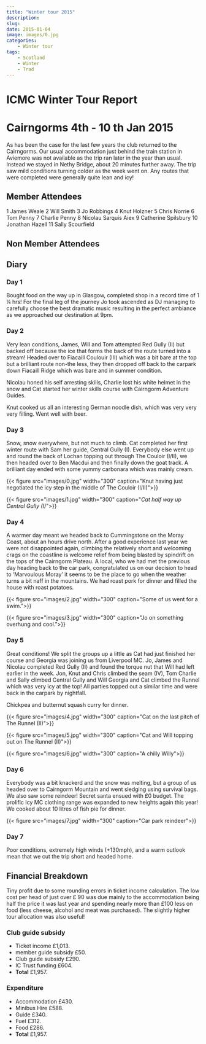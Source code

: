 ```yaml
---
title: "Winter tour 2015"
description: 
slug: 
date: 2015-01-04
image: images/0.jpg
categories:
    - Winter tour
tags:
    - Scotland
    - Winter
    - Trad
---
```


# ICMC Winter Tour Report

# Cairngorms 4th - 10 th Jan 2015

As has been the case for the last few years the club returned to the Cairngorms. Our usual
accommodation just behind the train station in Aviemore was not available as the trip ran later in the year
than usual. Instead we stayed in Nethy Bridge, about 20 minutes further away. The trip saw mild conditions
turning colder as the week went on. Any routes that were completed were generally quite lean and icy!

## Member Attendees

1 James Weale
2 Will Smith
3 Jo Robbings
4 Knut Holzner
5 Chris Norrie
6 Tom Penny
7 Charlie Penny
8 Nicolau Sarquis Aiex
9 Catherine Spilsbury
10 Jonathan Hazell
11 Sally Scourfield

## Non Member Attendees

## Diary

### Day 1

Bought food on the way up in Glasgow, completed shop in a record time of 1 ¼ hrs! For the final leg
of the journey Jo took ascended as DJ managing to carefully choose the best dramatic music resulting in the
perfect ambiance as we approached our destination at 9pm.

### Day 2

Very lean conditions, James, Will and Tom attempted Red Gully (II) but backed off because the ice
that forms the back of the route turned into a stream! Headed over to Fiacaill Coulouir (III) which was a bit
bare at the top but a brilliant route non-the less, they then dropped off back to the carpark down Fiacaill
Ridge which was bare and in summer condition.

Nicolau honed his self arresting skills, Charlie lost his white helmet in the snow and Cat started her
winter skills course with Cairngorm Adventure Guides.

Knut cooked us all an interesting German noodle dish, which was very very very filling. Went well
with beer.


### Day 3

Snow, snow everywhere, but not much to climb. Cat completed her first winter route with Sam her
guide, Central Gully (I). Everybody else went up and round the back of Lochan topping out through The
Couloir (I/II), we then headed over to Ben Macdui and then finally down the goat track. A brilliant day ended
with some yummy carbonara which was mainly cream.


{{< figure src="images/0.jpg" width="300" caption="Knut having just negotiated the icy step in the middle of The Couloir (I/II)">}}


{{< figure src="images/1.jpg" width="300" caption="_Cat half way up Central Gully (I)_">}}


### Day 4

A warmer day meant we headed back to Cummingstone on the Moray Coast, about an hours drive
north. After a good experience last year we were not disappointed again, climbing the relatively short and
welcoming crags on the coastline is welcome relief from being blasted by spindrift on the tops of the
Cairngorm Plateau. A local, who we had met the previous day heading back to the car park, congratulated us
on our decision to head to ‘Marvoulous Moray’ it seems to be the place to go when the weather turns a bit
naff in the mountains. We had roast pork for dinner and filled the house with roast potatoes.

{{< figure src="images/2.jpg" width="300" caption="Some of us went for a swim.">}}

{{< figure src="images/3.jpg" width="300" caption="Jo on something overhung and cool.">}}


### Day 5

Great conditions! We split the groups up a little as Cat had just finished her course and Georgia was joining us from Liverpool MC. Jo, James and Nicolau completed Red Gully (II) and found the torque nut that Will had left earlier in the week. Jon, Knut and Chris climbed the seam (IV), Tom Charlie and Sally climbed Central Gully and Will Georgia and Cat climbed the Runnel which was very icy at the top! All parties topped out a similar time and were back in the carpark by nightfall.

Chickpea and butternut squash curry for dinner.

{{< figure src="images/4.jpg" width="300" caption="Cat on the last pitch of The Runnel (II)">}}

{{< figure src="images/5.jpg" width="300" caption="Cat and Will topping out on The Runnel (II)">}}

{{< figure src="images/6.jpg" width="300" caption="A chilly Willy">}}

### Day 6

Everybody was a bit knackerd and the snow was melting, but a group of us headed over to
Cairngorm Mountain and went sledging using survival bags. We also saw some reindeer! Secret santa
ensued with £0 budget. The prolific Icy MC clothing range was expanded to new heights again this year! We
cooked about 10 litres of fish pie for dinner.

{{< figure src="images/7.jpg" width="300" caption="Car park reindeer">}}

### Day 7

Poor conditions, extremely high winds (+130mph), and a warm outlook mean that we cut the trip
short and headed home.


## Financial Breakdown

Tiny profit due to some rounding errors in ticket income calculation. The low cost per head of just over £ 90
was due mainly to the accommodation being half the price it was last year and spending nearly more than
£100 less on food (less cheese, alcohol and meat was purchased). The slightly higher tour allocation was also
useful!


### Club guide subsidy
- Ticket income £1,013.
- member guide subsidy £50.
- Club guide subsidy £290.
- IC Trust funding £604.
- **Total** £1,957.

### Expenditure
- Accommodation £430.
- Minibus Hire £588.
- Guide £340.
- Fuel £312.
- Food £286.
- **Total** £1,957.



